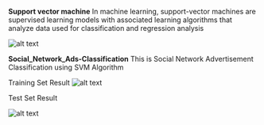 **Support vector machine**
In machine learning, support-vector machines are supervised learning models with associated learning algorithms that analyze data used for classification and regression analysis

![alt text](https://www.saedsayad.com/images/SVM_2.png)


**Social_Network_Ads-Classification**
This is Social Network Advertisement Classification using SVM Algorithm

Training Set Result 
![alt text](https://github.com/suvhradipghosh07/Social_Network_Ads-Classification/blob/master/train.png)

Test Set Result 

![alt text](https://github.com/suvhradipghosh07/Social_Network_Ads-Classification/blob/master/test.png)
